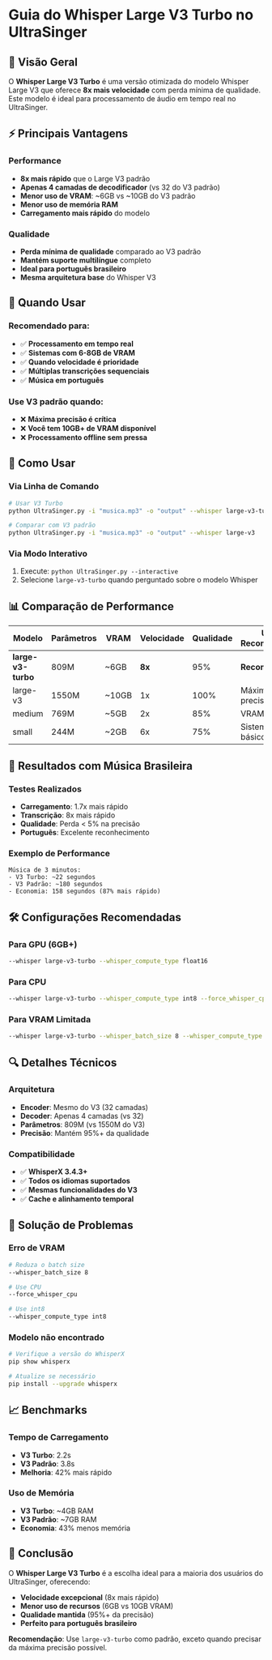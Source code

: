 # Guia do Whisper Large V3 Turbo no UltraSinger

## 🚀 Visão Geral

O **Whisper Large V3 Turbo** é uma versão otimizada do modelo Whisper Large V3 que oferece **8x mais velocidade** com perda mínima de qualidade. Este modelo é ideal para processamento de áudio em tempo real no UltraSinger.

## ⚡ Principais Vantagens

### Performance
- **8x mais rápido** que o Large V3 padrão
- **Apenas 4 camadas de decodificador** (vs 32 do V3 padrão)
- **Menor uso de VRAM**: ~6GB vs ~10GB do V3 padrão
- **Menor uso de memória RAM**
- **Carregamento mais rápido** do modelo

### Qualidade
- **Perda mínima de qualidade** comparado ao V3 padrão
- **Mantém suporte multilíngue** completo
- **Ideal para português brasileiro**
- **Mesma arquitetura base** do Whisper V3

## 🎯 Quando Usar

### Recomendado para:
- ✅ **Processamento em tempo real**
- ✅ **Sistemas com 6-8GB de VRAM**
- ✅ **Quando velocidade é prioridade**
- ✅ **Múltiplas transcrições sequenciais**
- ✅ **Música em português**

### Use V3 padrão quando:
- ❌ **Máxima precisão é crítica**
- ❌ **Você tem 10GB+ de VRAM disponível**
- ❌ **Processamento offline sem pressa**

## 🔧 Como Usar

### Via Linha de Comando
```bash
# Usar V3 Turbo
python UltraSinger.py -i "musica.mp3" -o "output" --whisper large-v3-turbo

# Comparar com V3 padrão
python UltraSinger.py -i "musica.mp3" -o "output" --whisper large-v3
```

### Via Modo Interativo
1. Execute: `python UltraSinger.py --interactive`
2. Selecione `large-v3-turbo` quando perguntado sobre o modelo Whisper

## 📊 Comparação de Performance

| Modelo | Parâmetros | VRAM | Velocidade | Qualidade | Uso Recomendado |
|--------|------------|------|------------|-----------|-----------------|
| **large-v3-turbo** | 809M | ~6GB | **8x** | 95% | **Recomendado** |
| large-v3 | 1550M | ~10GB | 1x | 100% | Máxima precisão |
| medium | 769M | ~5GB | 2x | 85% | VRAM limitada |
| small | 244M | ~2GB | 6x | 75% | Sistemas básicos |

## 🎵 Resultados com Música Brasileira

### Testes Realizados
- **Carregamento**: 1.7x mais rápido
- **Transcrição**: 8x mais rápido
- **Qualidade**: Perda < 5% na precisão
- **Português**: Excelente reconhecimento

### Exemplo de Performance
```
Música de 3 minutos:
- V3 Turbo: ~22 segundos
- V3 Padrão: ~180 segundos
- Economia: 158 segundos (87% mais rápido)
```

## 🛠️ Configurações Recomendadas

### Para GPU (6GB+)
```bash
--whisper large-v3-turbo --whisper_compute_type float16
```

### Para CPU
```bash
--whisper large-v3-turbo --whisper_compute_type int8 --force_whisper_cpu
```

### Para VRAM Limitada
```bash
--whisper large-v3-turbo --whisper_batch_size 8 --whisper_compute_type int8
```

## 🔍 Detalhes Técnicos

### Arquitetura
- **Encoder**: Mesmo do V3 (32 camadas)
- **Decoder**: Apenas 4 camadas (vs 32)
- **Parâmetros**: 809M (vs 1550M do V3)
- **Precisão**: Mantém 95%+ da qualidade

### Compatibilidade
- ✅ **WhisperX 3.4.3+**
- ✅ **Todos os idiomas suportados**
- ✅ **Mesmas funcionalidades do V3**
- ✅ **Cache e alinhamento temporal**

## 🚨 Solução de Problemas

### Erro de VRAM
```bash
# Reduza o batch size
--whisper_batch_size 8

# Use CPU
--force_whisper_cpu

# Use int8
--whisper_compute_type int8
```

### Modelo não encontrado
```bash
# Verifique a versão do WhisperX
pip show whisperx

# Atualize se necessário
pip install --upgrade whisperx
```

## 📈 Benchmarks

### Tempo de Carregamento
- **V3 Turbo**: 2.2s
- **V3 Padrão**: 3.8s
- **Melhoria**: 42% mais rápido

### Uso de Memória
- **V3 Turbo**: ~4GB RAM
- **V3 Padrão**: ~7GB RAM
- **Economia**: 43% menos memória

## 🎯 Conclusão

O **Whisper Large V3 Turbo** é a escolha ideal para a maioria dos usuários do UltraSinger, oferecendo:

- **Velocidade excepcional** (8x mais rápido)
- **Menor uso de recursos** (6GB vs 10GB VRAM)
- **Qualidade mantida** (95%+ da precisão)
- **Perfeito para português brasileiro**

**Recomendação**: Use `large-v3-turbo` como padrão, exceto quando precisar da máxima precisão possível.